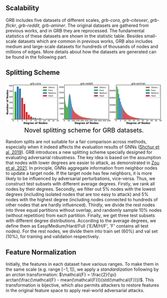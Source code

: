 ## Scalability

GRB includes five datasets of different scales, *grb-cora*, *grb-citeseer*, *grb-flickr*, *grb-reddit*, *grb-aminer*. The original datasets are gathered from previous works, and in GRB they are reprocessed. The fundamental statistics of these datasets are shown in the statistic table. Besides small-scale datasets which are common in previous works, GRB also includes medium and large-scale datasets for hundreds of thousands of nodes and millions of edges. More details about how the datasets are generated can be found in the following part.

## Splitting Scheme

<center>
   <img style="border-radius: 0.3125em;"
        width="1000"
        src=https://github.com/THUDM/grb/raw/master/docs/source/_static/data_splitting.png>    
  <br>    
  <div style="color:black; 1px solid #d9d9d9;
              font-size: 20px;    
              display: inline-block;
              padding: 2px;">Novel splitting scheme for GRB datasets. </div> 
  <br>
</center>


Random splits are not suitable for a fair comparison across methods, especially when it indeed affects the evaluation results of GNNs ([Shchur et al, 2019](https://arxiv.org/abs/1811.05868)). GRB introduces a new splitting scheme specially designed for evaluating adversarial robustness. The key idea is based on the assumption that nodes with lower degrees are easier to attack, as demonstrated in [Zou et al, 2021](https://arxiv.org/abs/2106.06663). In principle, GNNs aggregate information from neighbor nodes to update a target node. If the target node has few neighbors, it is more likely to be influenced by adversarial perturbations, vice-versa. Thus, we construct test subsets with different average degrees. Firstly, we rank all nodes by their degrees. Secondly, we filter out 5% nodes with the lowest degrees (including isolated nodes that are too easy to attack) and 5% nodes with the highest degree (including nodes connected to hundreds of other nodes that are hardly influenced). Thirdly, we divide the rest nodes into three equal partitions without overlap, and randomly sample 10% nodes (without repetition) from each partition. Finally, we get three test subsets with different degree distributions. According to the average degrees, we define them as Easy/Medium/Hard/Full ('E/M/H/F', 'F' contains all test nodes). For the rest nodes, we divide them into train set (60%) and val set (10%), for training and validation respectively. 

## Feature Normalization

Initially, the features in each dataset have various ranges. To make them in the same scale (e.g. range $[-1, 1]$), we apply a *standardization* following by an *arctan* transformation: $\mathcal{F} = \frac{2}{\pi} arctan(\frac{\mathcal{F} - mean(\mathcal{F})}{std(\mathcal{F})})$. This transformation is bijective, which also permits attackers to restore features in the original feature space to apply real-world adversarial attacks.

